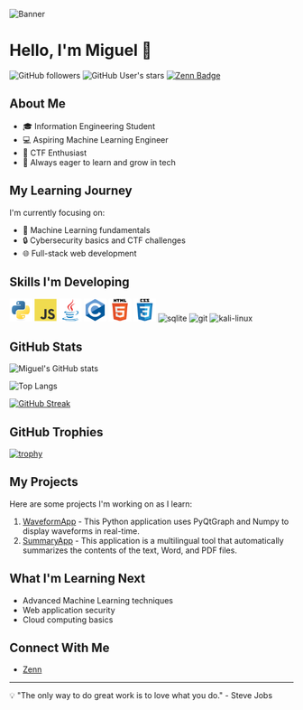 ![Banner](https://github.com/xM1guel/xM1guel/blob/main/Banner.png)

# Hello, I'm Miguel 👋

![GitHub followers](https://img.shields.io/github/followers/xM1guel?label=Followers&style=social)
![GitHub User's stars](https://img.shields.io/github/stars/xM1guel?style=social)
[![Zenn Badge](https://zenn.badge.nikaera.com/s/miguel/articles?style=plastic)](https://zenn.dev/miguel)

## About Me
- 🎓 Information Engineering Student
- 💻 Aspiring Machine Learning Engineer
- 🔐 CTF Enthusiast
- 🌱 Always eager to learn and grow in tech

## My Learning Journey
I'm currently focusing on:
- 🤖 Machine Learning fundamentals
- 🔒 Cybersecurity basics and CTF challenges
- 🌐 Full-stack web development

## Skills I'm Developing
<p align="left">
<img src="https://raw.githubusercontent.com/devicons/devicon/master/icons/python/python-original.svg" alt="python" width="40" height="40"/>
<img src="https://raw.githubusercontent.com/devicons/devicon/master/icons/javascript/javascript-original.svg" alt="javascript" width="40" height="40"/>
<img src="https://raw.githubusercontent.com/devicons/devicon/master/icons/java/java-original.svg" alt="java" width="40" height="40"/>
<img src="https://raw.githubusercontent.com/devicons/devicon/master/icons/c/c-original.svg" alt="c" width="40" height="40"/>
<img src="https://raw.githubusercontent.com/devicons/devicon/master/icons/html5/html5-original-wordmark.svg" alt="html5" width="40" height="40"/>
<img src="https://raw.githubusercontent.com/devicons/devicon/master/icons/css3/css3-original-wordmark.svg" alt="css3" width="40" height="40"/>
<img src="https://www.vectorlogo.zone/logos/sqlite/sqlite-icon.svg" alt="sqlite" width="40" height="40"/>
<img src="https://www.vectorlogo.zone/logos/git-scm/git-scm-icon.svg" alt="git" width="40" height="40"/>
<img src="https://www.kali.org/images/kali-dragon-icon.svg" alt="kali-linux" width="40" height="40"/>
</p>

## GitHub Stats

![Miguel's GitHub stats](https://github-readme-stats.vercel.app/api?username=xM1guel&show_icons=true&theme=radical)

![Top Langs](https://github-readme-stats.vercel.app/api/top-langs/?username=xM1guel&layout=compact&theme=radical)

[![GitHub Streak](https://github-readme-streak-stats.herokuapp.com/?user=xM1guel&theme=dark)](https://git.io/streak-stats)

## GitHub Trophies
[![trophy](https://github-profile-trophy.vercel.app/?username=xM1guel&theme=onedark)](https://github.com/ryo-ma/github-profile-trophy)

## My Projects
Here are some projects I'm working on as I learn:
1. [WaveformApp](https://github.com/xM1guel/WaveformApp) - This Python application uses PyQtGraph and Numpy to display waveforms in real-time.
2. [SummaryApp](https://github.com/xM1guel/SummaryApp) - This application is a multilingual tool that automatically summarizes the contents of the text, Word, and PDF files.

## What I'm Learning Next
- Advanced Machine Learning techniques
- Web application security
- Cloud computing basics

## Connect With Me
- [Zenn](https://zenn.dev/miguel)

---
💡 "The only way to do great work is to love what you do." - Steve Jobs
